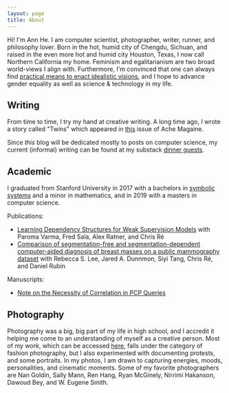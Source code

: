 ```yaml
---
layout: page
title: About
---
```



Hi! I'm Ann He. I am computer scientist, photographer, writer, runner, and philosophy lover. Born in the hot, humid city of Chengdu, Sichuan, and raised in the even more hot and humid city Houston, Texas, I now call Northern California my home. Feminism and egalitarianism are two broad world-views I align with. Furthermore, I'm convinced that one can always find [practical means to enact idealistic visions](https://annhe.substack.com/p/practical-idealism), and I hope to advance gender equality as well as science & technology in my life.

## Writing 

From time to time, I try my hand at creative writing. A long time ago, I wrote a story called "Twins" which appeared in [this](https://issuu.com/achemagazine/docs/january2011) issue of Ache Magaine.

Since *this* blog will be dedicated mostly to posts on computer science, my current (informal) writing can be found at my substack [dinner guests](https://annhe.substack.com/).

## Academic

I graduated from Stanford University in 2017 with a bachelors in [symbolic systems](https://symsys.stanford.edu/about/span-dig-deep-solve-complex-problems) and a minor in mathematics, and in 2019 with a masters in computer science.

Publications:
* [Learning Dependency Structures for Weak Supervision Models](https://arxiv.org/abs/1903.05844) with Paroma Varma, Fred Sala, Alex Ratner, and Chris Ré
* [Comparison of segmentation-free and segmentation-dependent computer-aided diagnosis of breast masses on a public mammography dataset](https://pubmed.ncbi.nlm.nih.gov/33309994/) with Rebecca S. Lee, Jared A. Dunnmon, Siyi Tang, Chris Ré, and Daniel Rubin

Manuscripts:
* [Note on the Necessity of Correlation in PCP Queries](https://annhe.xyz/files/pcp_query_structure.pdf)

## Photography

Photography was a big, big part of my life in high school, and I accredit it helping me come to an understanding of myself as a creative person. Most of my work, which can be accessed [here](http://annhephoto.com), falls under the category of fashion photography, but I also experimented with documenting protests, and some portraits. In my photos, I am drawn to capturing energies, moods, personalities, and cinematic moments. Some of my favorite photographers are Nan Goldin, Sally Mann, Ren Hang, Ryan McGinely, Nirrimi Hakanson, Dawoud Bey, and W. Eugene Smith. 
